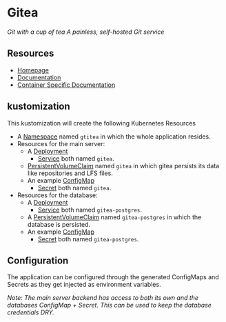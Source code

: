# Gitea

*Git with a cup of tea*
*A painless, self-hosted Git service*

## Resources

* [Homepage](https://gitea.com/)
* [Documentation](https://docs.gitea.io/en-us/)
* [Container Specific Documentation](https://docs.gitea.io/en-us/install-with-docker/)

## kustomization

This kustomization will create the following Kubernetes Resources

* A [Namespace](https://kubernetes.io/docs/concepts/overview/working-with-objects/namespaces/) named `gtitea`
  in which the whole application resides.
* Resources for the main server:
    * A [Deployment](https://kubernetes.io/docs/concepts/workloads/controllers/deployment/)
      + [Service](https://kubernetes.io/docs/concepts/services-networking/service/) both named `gitea`.
    * [PersistentVolumeClaim](https://kubernetes.io/docs/concepts/storage/persistent-volumes/) named `gitea`
      in which gitea persists its data like repositories and LFS files.
    * An example [ConfigMap](https://kubernetes.io/docs/concepts/configuration/configmap/)
      + [Secret](https://kubernetes.io/docs/concepts/configuration/secret/) both named `gitea`.
* Resources for the database:
    * A [Deployment](https://kubernetes.io/docs/concepts/workloads/controllers/deployment/)
      + [Service](https://kubernetes.io/docs/concepts/services-networking/service/) both
      named `gitea-postgres`.
    * A [PersistentVolumeClaim](https://kubernetes.io/docs/concepts/storage/persistent-volumes/)
      named `gitea-postgres` in which the database is persisted.
    * An example [ConfigMap](https://kubernetes.io/docs/concepts/configuration/configmap/)
      + [Secret](https://kubernetes.io/docs/concepts/configuration/secret/) both named `gitea-postgres`.

## Configuration

The application can be configured through the generated ConfigMaps and Secrets as they get injected as
environment variables.

*Note: The main server backend has access to both its own and the databases ConfigMap + Secret. This can be
used to keep the database credentials DRY.*
